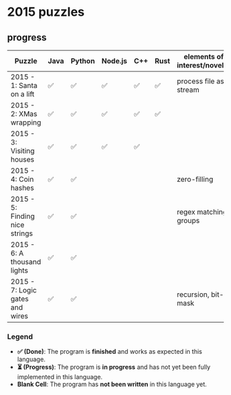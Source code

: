 # 2015 puzzles

## progress

| Puzzle                            | Java | Python | Node.js | C++ | Rust | elements of interest/novelty |
|-----------------------------------|------|--------|---------|-----|---------|-----------------------|
| 2015 - 1: Santa on a lift         | ✅   | ✅     | ✅      | ✅  | ✅      | process file as stream |
| 2015 - 2: XMas wrapping           | ✅   | ✅     | ✅      | ✅  | ✅      | |
| 2015 - 3: Visiting houses         | ✅   | ✅     | ✅      | ✅  |         | |
| 2015 - 4: Coin hashes             | ✅   | ✅     |         |     |         | zero-filling |
| 2015 - 5: Finding nice strings    | ✅   | ✅     |         |     |         | regex matching groups |
| 2015 - 6: A thousand lights       | ✅   | ✅     |         |     |         |  |
| 2015 - 7: Logic gates and wires   | ✅   | ✅     |         |     |         | recursion, bit-mask |

### Legend

- **✅ (Done)**: The program is **finished** and works as expected in this language.
- **⏳ (Progress)**: The program is **in progress** and has not yet been fully implemented in this language.
- **Blank Cell**: The program has **not been written** in this language yet.